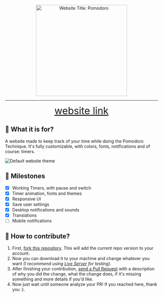 <p align="center">
    <img src="design/title.png" alt="Website Title: Pomodoro" width="300" />
</p>
<hr>

<p align="center">
    <a href="https://bhav11esh.github.io/pomodoro" style="font-size: 2rem">
        website link
    </a>
</p>

## 🤔 What it is for?
A website made to keep track of your time while doing the Pomodoro Technique. It's fully customizable, with colors, fonts, notifications and of course: timers.

![Default website theme](design/theme-red.png)

## 🎯 Milestones
- [x] Working Timers, with pause and switch
- [x] Timer animation, fonts and themes
- [x] Responsive UI
- [x] Save user settings
- [x] Desktop notifications and sounds
- [x] Translations
- [ ] Mobile notifications

## 🤝 How to contribute?
1. First, [fork this repository](github.com/Nick-Gabe/pomodoro-website/fork). This will add the current repo version to your account.
2. Now you can download it to your machine and change whatever you want *(I recommend using [Live Server](https://marketplace.visualstudio.com/items?itemName=ritwickdey.LiveServer) for testing).*
3. After finishing your contribution, [send a Pull Request](https://github.com/Nick-Gabe/pomodoro-website/compare) with a description of why you did the change, what the change does, if it's missing something and more details if you'd like.
4. Now just wait until someone analyze your PR! If you reached here, thank you :).
